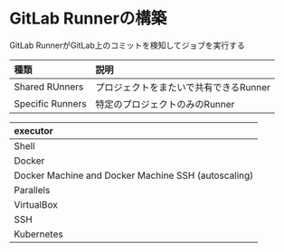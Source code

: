 # GitLab Runnerの構築
GitLab RunnerがGitLab上のコミットを検知してジョブを実行する

|種類|説明|
|:---|:---|
|Shared RUnners|プロジェクトをまたいで共有できるRunner|
|Specific Runners|特定のプロジェクトのみのRunner|

|executor|
|:---|
|Shell|
|Docker|
|Docker Machine and Docker Machine SSH (autoscaling)|
|Parallels|
|VirtualBox|
|SSH|
|Kubernetes|
